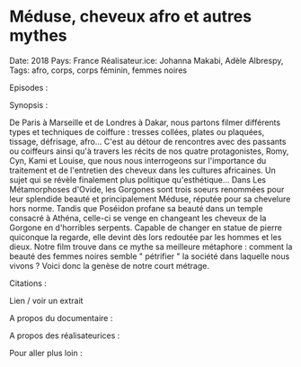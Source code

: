 # Méduse, cheveux afro et autres mythes

Date: 2018
Pays: France
Réalisateur.ice: Johanna Makabi, Adèle Albrespy,
Tags: afro, corps, corps féminin, femmes noires

Episodes : 

Synopsis : 

De Paris à Marseille et de Londres à Dakar, nous partons filmer différents types et techniques de coiffure : tresses collées, plates ou plaquées, tissage, défrisage, afro... C'est au détour de rencontres avec des passants ou coiffeurs ainsi qu'à travers les récits de nos quatre protagonistes, Romy, Cyn, Kami et Louise, que nous nous interrogeons sur l'importance du traitement et de l'entretien des cheveux dans les cultures africaines. Un sujet qui se révèle finalement plus politique qu'esthétique... Dans Les Métamorphoses d'Ovide, les Gorgones sont trois soeurs renommées pour leur splendide beauté et principalement Méduse, réputée pour sa chevelure hors norme. Tandis que Poséidon profane sa beauté dans un temple consacré à Athéna, celle-ci se venge en changeant les cheveux de la Gorgone en d'horribles serpents. Capable de changer en statue de pierre quiconque la regarde, elle devint dès lors redoutée par les hommes et les dieux. Notre film trouve dans ce mythe sa meilleure métaphore : comment la beauté des femmes noires semble " pétrifier " la société dans laquelle nous vivons ? Voici donc la genèse de notre court métrage.

Citations : 

Lien / voir un extrait 

A propos du documentaire : 

A propos des réalisateurices : 

Pour aller plus loin :